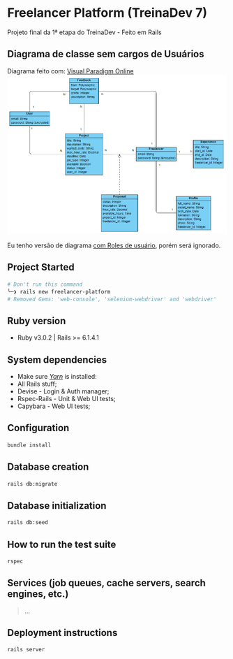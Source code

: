 # Freelancer Platform (TreinaDev 7)

Projeto final da 1ª etapa do TreinaDev - Feito em Rails

## Diagrama de classe sem cargos de Usuários

Diagrama feito com: [Visual Paradigm Online](https://online.visual-paradigm.com/)
![](public/readme/class-diagram-without-roles.png)

Eu tenho versão de diagrama [com Roles de usuário](public/readme/class-diagram-with-roles.png), porém será ignorado.

## Project Started

```sh
# Don't run this command
╰─❯ rails new freelancer-platform
# Removed Gems: 'web-console', 'selenium-webdriver' and 'webdriver'
```

## Ruby version

- Ruby v3.0.2 | Rails >= 6.1.4.1

## System dependencies

- Make sure [_Yarn_](https://classic.yarnpkg.com/lang/en/docs/install/#windows-stable) is installed:
- All Rails stuff;
- Devise - Login & Auth manager;
- Rspec-Rails - Unit & Web UI tests;
- Capybara - Web UI tests;

## Configuration

```sh
bundle install
```

## Database creation

```sh
rails db:migrate
```

## Database initialization

```sh
rails db:seed
```

## How to run the test suite

```sh
rspec
```

## Services (job queues, cache servers, search engines, etc.)

> ...

## Deployment instructions

```sh
rails server
```
